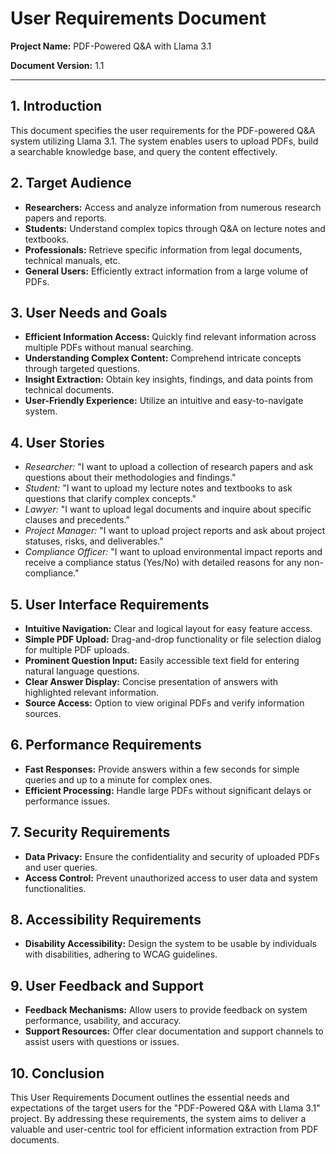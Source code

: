 # User Requirements Document

**Project Name:** PDF-Powered Q&A with Llama 3.1

**Document Version:** 1.1

---

## 1. Introduction

This document specifies the user requirements for the PDF-powered Q&A system utilizing Llama 3.1. The system enables users to upload PDFs, build a searchable knowledge base, and query the content effectively.

## 2. Target Audience

- **Researchers:** Access and analyze information from numerous research papers and reports.
- **Students:** Understand complex topics through Q&A on lecture notes and textbooks.
- **Professionals:** Retrieve specific information from legal documents, technical manuals, etc.
- **General Users:** Efficiently extract information from a large volume of PDFs.

## 3. User Needs and Goals

- **Efficient Information Access:** Quickly find relevant information across multiple PDFs without manual searching.
- **Understanding Complex Content:** Comprehend intricate concepts through targeted questions.
- **Insight Extraction:** Obtain key insights, findings, and data points from technical documents.
- **User-Friendly Experience:** Utilize an intuitive and easy-to-navigate system.

## 4. User Stories

- *Researcher:* "I want to upload a collection of research papers and ask questions about their methodologies and findings."
- *Student:* "I want to upload my lecture notes and textbooks to ask questions that clarify complex concepts."
- *Lawyer:* "I want to upload legal documents and inquire about specific clauses and precedents."
- *Project Manager:* "I want to upload project reports and ask about project statuses, risks, and deliverables."
- *Compliance Officer:* "I want to upload environmental impact reports and receive a compliance status (Yes/No) with detailed reasons for any non-compliance."

## 5. User Interface Requirements

- **Intuitive Navigation:** Clear and logical layout for easy feature access.
- **Simple PDF Upload:** Drag-and-drop functionality or file selection dialog for multiple PDF uploads.
- **Prominent Question Input:** Easily accessible text field for entering natural language questions.
- **Clear Answer Display:** Concise presentation of answers with highlighted relevant information.
- **Source Access:** Option to view original PDFs and verify information sources.

## 6. Performance Requirements

- **Fast Responses:** Provide answers within a few seconds for simple queries and up to a minute for complex ones.
- **Efficient Processing:** Handle large PDFs without significant delays or performance issues.

## 7. Security Requirements

- **Data Privacy:** Ensure the confidentiality and security of uploaded PDFs and user queries.
- **Access Control:** Prevent unauthorized access to user data and system functionalities.

## 8. Accessibility Requirements

- **Disability Accessibility:** Design the system to be usable by individuals with disabilities, adhering to WCAG guidelines.

## 9. User Feedback and Support

- **Feedback Mechanisms:** Allow users to provide feedback on system performance, usability, and accuracy.
- **Support Resources:** Offer clear documentation and support channels to assist users with questions or issues.

## 10. Conclusion

This User Requirements Document outlines the essential needs and expectations of the target users for the "PDF-Powered Q&A with Llama 3.1" project. By addressing these requirements, the system aims to deliver a valuable and user-centric tool for efficient information extraction from PDF documents.
